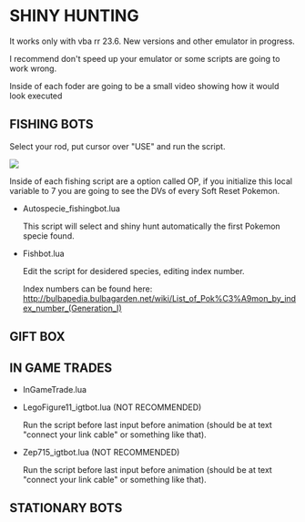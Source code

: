 # SHINY HUNTING

It works only with vba rr 23.6.
New versions and other emulator in progress.

I recommend don't speed up your emulator or some scripts are going 
to work wrong.

Inside of each foder are going to be a small video showing how it would look executed

## FISHING BOTS ##

Select your rod, put cursor over "USE" and run the script.

![](https://i.imgur.com/0y7aQeW.png)

Inside of each fishing script are a option called OP, if you initialize 
this local variable to 7 you are going to see the DVs of every Soft Reset Pokemon.

  - Autospecie_fishingbot.lua

    This script will select and shiny hunt automatically the first Pokemon specie 
    found. 
  
  - Fishbot.lua
    
    Edit the script for desidered species, editing index number.

    Index numbers can be found here: http://bulbapedia.bulbagarden.net/wiki/List_of_Pok%C3%A9mon_by_index_number_(Generation_I)

## GIFT BOX ##


## IN GAME TRADES ##

  - InGameTrade.lua

  - LegoFigure11_igtbot.lua (NOT RECOMMENDED)

    Run the script before last input before animation (should be at text "connect your link cable" or something like that).

  - Zep715_igtbot.lua (NOT RECOMMENDED)
    
    Run the script before last input before animation (should be at text "connect your link cable" or something like that).

## STATIONARY BOTS ##


